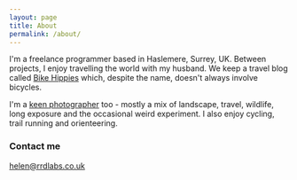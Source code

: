 ```yaml
---
layout: page
title: About
permalink: /about/
---
```


I'm a freelance programmer based in Haslemere, Surrey, UK. Between projects, I enjoy travelling the world with my husband. We keep a travel blog called [Bike Hippies](http://bikehippies.com/) which, despite the name, doesn't always involve bicycles.

I'm a [keen photographer](https://www.flickr.com/orangebrompton) too - mostly a mix of landscape, travel, wildlife, long exposure and the occasional weird experiment. I also enjoy cycling, trail running and orienteering.


### Contact me

[helen@rrdlabs.co.uk](mailto:helen@rrdlabs.co.uk)
